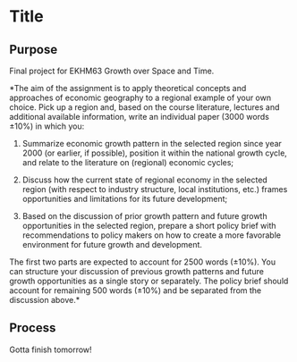 # Title

## Purpose

Final project for EKHM63 Growth over Space and Time.

*The aim of the assignment is to apply theoretical concepts and approaches of economic geography to a regional example of your own choice. Pick up a region and, based on the course literature, lectures and additional available information, write an individual paper (3000 words ±10%) in which you:

1. Summarize economic growth pattern in the selected region since year 2000 (or earlier, if possible), position it within the national growth cycle, and relate to the literature on (regional) economic cycles;

2. Discuss how the current state of regional economy in the selected region (with respect to industry structure, local institutions, etc.) frames opportunities and limitations for its future development; 

3. Based on the discussion of prior growth pattern and future growth opportunities in the selected region, prepare a short policy brief with recommendations to policy makers on how to create a more favorable environment for future growth and development.

The first two parts are expected to account for 2500 words (±10%). You can structure your discussion of previous growth patterns and future growth opportunities as a single story or separately. The policy brief should account for remaining 500 words (±10%) and be separated from the discussion above.*

## Process

Gotta finish tomorrow!

